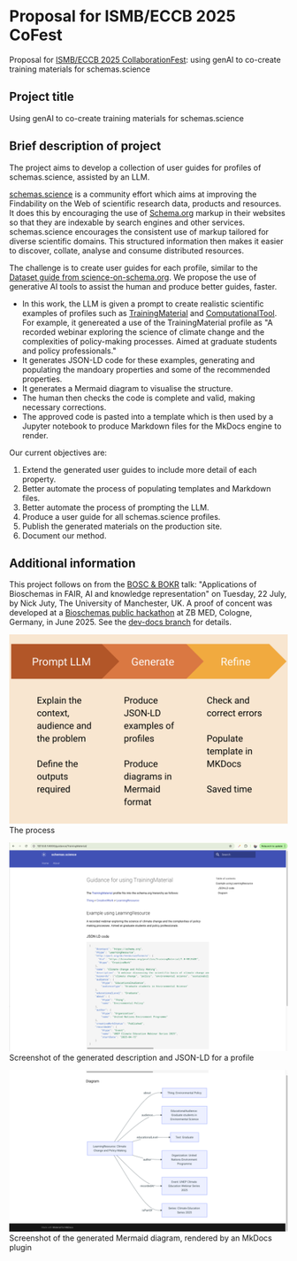 # Proposal for ISMB/ECCB 2025 CoFest

Proposal for [ISMB/ECCB 2025 CollaborationFest](https://www.open-bio.org/events/bosc-2025/ismb-collaborationfest-2025/): using genAI to co-create training materials for schemas.science

## Project title
Using genAI to co-create training materials for schemas.science

## Brief description of project
The project aims to develop a collection of user guides for profiles of schemas.science, assisted by an LLM. 

[schemas.science](https://schemas.science/) is a community effort which aims at improving the Findability on the Web of scientific research data, products and resources. 
It does this by encouraging the use of [Schema.org](https://schema.org/) markup in their websites so that they are indexable by search engines and other services. 
schemas.science encourages the consistent use of markup tailored for diverse scientific domains. 
This structured information then makes it easier to discover, collate, analyse and consume distributed resources.

The challenge is to create user guides for each profile, similar to the [Dataset guide from science-on-schema.org](https://github.com/ESIPFed/science-on-schema.org/blob/main/guides/Dataset.md). We propose the use of generative AI tools to assist the human and produce better guides, faster.

- In this work, the LLM is given a prompt to create realistic scientific examples of profiles such as [TrainingMaterial](https://schemas.science/profiles/TrainingMaterial/) and [ComputationalTool](https://schemas.science/profiles/ComputationalTool/). For example, it genereated a use of the TrainingMaterial profile as "A recorded webinar exploring the science of climate change and the complexities of policy-making processes. Aimed at graduate students and policy professionals."
- It generates JSON-LD code for these examples, generating and populating the mandoary properties and some of the recommended properties. 
- It generates a Mermaid diagram to visualise the structure.
- The human then checks the code is complete and valid, making necessary corrections. 
- The approved code is pasted into a template which is then used by a Jupyter notebook to produce Markdown files for the MkDocs engine to render.

Our current objectives are:

1. Extend the generated user guides to include more detail of each property.
2. Better automate the process of populating templates and Markdown files.
3. Better automate the process of prompting the LLM.
4. Produce a user guide for all schemas.science profiles.
5. Publish the generated materials on the production site.
6. Document our method.

## Additional information 
This project follows on from the [BOSC & BOKR](https://www.iscb.org/ismbeccb2025/programme-agenda/scientific-programme/bosc) talk: "Applications of Bioschemas in FAIR, AI and knowledge representation" on Tuesday, 22 July, by Nick Juty, The University of Manchester, UK. A proof of concent was developed at a [Bioschemas public hackathon](https://zbmed-semtec.github.io/nfdi4ds-hackathons/docs/2025.html#bioschemas-hackathon) at ZB MED, Cologne, Germany, in June 2025. See the [dev-docs branch](https://github.com/schemas-science/schemas-science.github.io/tree/dev-docs) for details.

![Flow](images/ss-prompt.png)
The process 

![JSON-LD](images/ss-trainingmaterial-jsonld.png)
Screenshot of the generated description and JSON-LD for a profile


![Diagram](images/ss-trainingmaterial-diagram.png)
Screenshot of the generated Mermaid diagram, rendered by an MkDocs plugin
